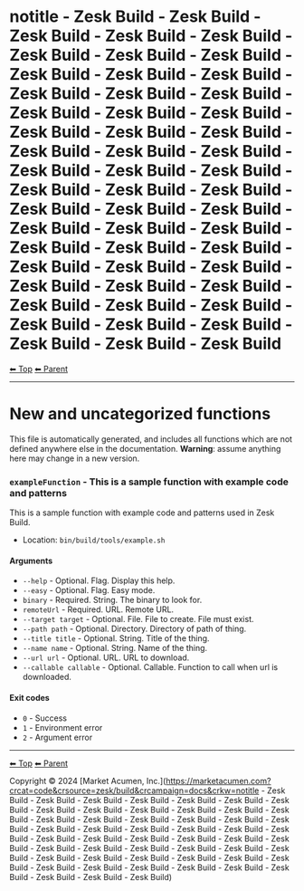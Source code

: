 <!-- TEMPLATE prefix 1 -->
# notitle - Zesk Build - Zesk Build - Zesk Build - Zesk Build - Zesk Build - Zesk Build - Zesk Build - Zesk Build - Zesk Build - Zesk Build - Zesk Build - Zesk Build - Zesk Build - Zesk Build - Zesk Build - Zesk Build - Zesk Build - Zesk Build - Zesk Build - Zesk Build - Zesk Build - Zesk Build - Zesk Build - Zesk Build - Zesk Build - Zesk Build - Zesk Build - Zesk Build - Zesk Build - Zesk Build - Zesk Build - Zesk Build - Zesk Build - Zesk Build - Zesk Build - Zesk Build - Zesk Build - Zesk Build - Zesk Build - Zesk Build - Zesk Build - Zesk Build - Zesk Build - Zesk Build - Zesk Build - Zesk Build - Zesk Build - Zesk Build - Zesk Build - Zesk Build - Zesk Build - Zesk Build - Zesk Build

<!-- TEMPLATE header 2 -->
[⬅ Top](index.md) [⬅ Parent ](../index.md)
<hr />

# New and uncategorized functions

This file is automatically generated, and includes all functions which are not defined anywhere else in the documentation. **Warning**: assume anything here may change in a new version.

### `exampleFunction` - This is a sample function with example code and patterns

This is a sample function with example code and patterns used in Zesk Build.

- Location: `bin/build/tools/example.sh`

#### Arguments

- `--help` - Optional. Flag. Display this help.
- `--easy` - Optional. Flag. Easy mode.
- `binary` - Required. String. The binary to look for.
- `remoteUrl` - Required. URL. Remote URL.
- `--target target` - Optional. File. File to create. File must exist.
- `--path path` - Optional. Directory. Directory of path of thing.
- `--title title` - Optional. String. Title of the thing.
- `--name name` - Optional. String. Name of the thing.
- `--url url` - Optional. URL. URL to download.
- `--callable callable` - Optional. Callable. Function to call when url is downloaded.

#### Exit codes

- `0` - Success
- `1` - Environment error
- `2` - Argument error

<!-- TEMPLATE footer 5 -->
<hr />

[⬅ Top](index.md) [⬅ Parent ](../index.md)

Copyright &copy; 2024 [Market Acumen, Inc.](https://marketacumen.com?crcat=code&crsource=zesk/build&crcampaign=docs&crkw=notitle - Zesk Build - Zesk Build - Zesk Build - Zesk Build - Zesk Build - Zesk Build - Zesk Build - Zesk Build - Zesk Build - Zesk Build - Zesk Build - Zesk Build - Zesk Build - Zesk Build - Zesk Build - Zesk Build - Zesk Build - Zesk Build - Zesk Build - Zesk Build - Zesk Build - Zesk Build - Zesk Build - Zesk Build - Zesk Build - Zesk Build - Zesk Build - Zesk Build - Zesk Build - Zesk Build - Zesk Build - Zesk Build - Zesk Build - Zesk Build - Zesk Build - Zesk Build - Zesk Build - Zesk Build - Zesk Build - Zesk Build - Zesk Build - Zesk Build - Zesk Build - Zesk Build - Zesk Build - Zesk Build - Zesk Build - Zesk Build - Zesk Build - Zesk Build - Zesk Build - Zesk Build)
